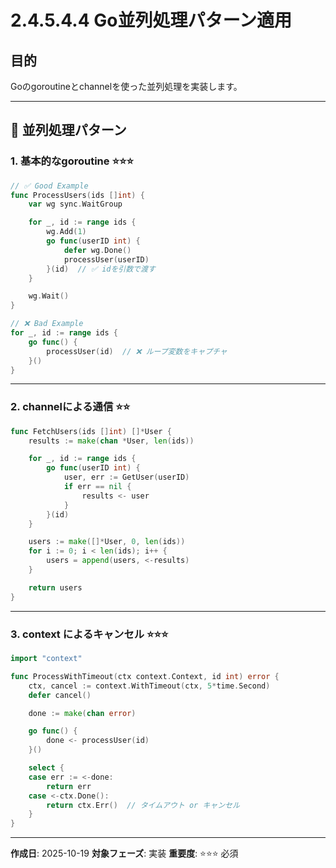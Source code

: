 # 2.4.5.4.4 Go並列処理パターン適用

## 目的

Goのgoroutineとchannelを使った並列処理を実装します。

---

## 🔄 並列処理パターン

### 1. 基本的なgoroutine ⭐⭐⭐

```go
// ✅ Good Example
func ProcessUsers(ids []int) {
    var wg sync.WaitGroup

    for _, id := range ids {
        wg.Add(1)
        go func(userID int) {
            defer wg.Done()
            processUser(userID)
        }(id)  // ✅ idを引数で渡す
    }

    wg.Wait()
}

// ❌ Bad Example
for _, id := range ids {
    go func() {
        processUser(id)  // ❌ ループ変数をキャプチャ
    }()
}
```

---

### 2. channelによる通信 ⭐⭐

```go
func FetchUsers(ids []int) []*User {
    results := make(chan *User, len(ids))

    for _, id := range ids {
        go func(userID int) {
            user, err := GetUser(userID)
            if err == nil {
                results <- user
            }
        }(id)
    }

    users := make([]*User, 0, len(ids))
    for i := 0; i < len(ids); i++ {
        users = append(users, <-results)
    }

    return users
}
```

---

### 3. context によるキャンセル ⭐⭐⭐

```go
import "context"

func ProcessWithTimeout(ctx context.Context, id int) error {
    ctx, cancel := context.WithTimeout(ctx, 5*time.Second)
    defer cancel()

    done := make(chan error)

    go func() {
        done <- processUser(id)
    }()

    select {
    case err := <-done:
        return err
    case <-ctx.Done():
        return ctx.Err()  // タイムアウト or キャンセル
    }
}
```

---

**作成日**: 2025-10-19
**対象フェーズ**: 実装
**重要度**: ⭐⭐⭐ 必須

